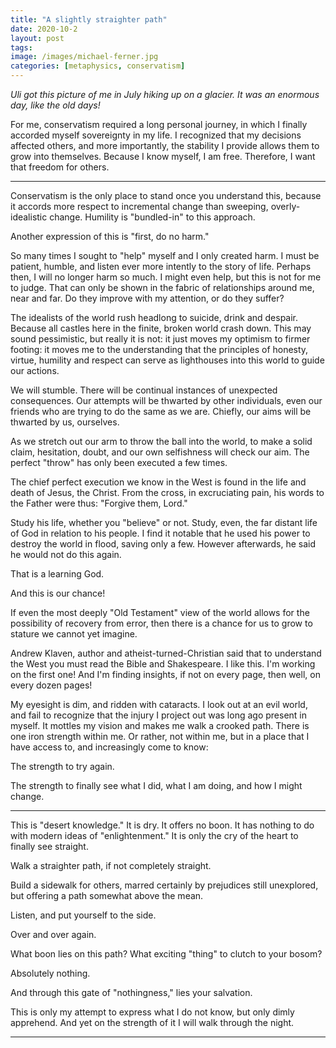 ```yaml
---
title: "A slightly straighter path"
date: 2020-10-2
layout: post
tags:
image: /images/michael-ferner.jpg
categories: [metaphysics, conservatism]
---
```


*Uli got this picture of me in July hiking up on a glacier. It was an enormous
day, like the old days!*

For me, conservatism required a long personal journey, in which I finally
accorded myself sovereignty in my life. I recognized that my decisions affected
others, and more importantly, the stability I provide allows them to grow into
themselves. Because I know myself, I am free. Therefore, I want that freedom
for others.

-----

Conservatism is the only place to stand once you understand this, because it
accords more respect to incremental change than sweeping, overly-idealistic
change. Humility is "bundled-in" to this approach.

Another expression of this is "first, do no harm."

So many times I sought to "help" myself and I only created harm. I must be
patient, humble, and listen ever more intently to the story of life. Perhaps
then, I will no longer harm so much. I might even help, but this is not for me
to judge. That can only be shown in the fabric of relationships around me, near
and far. Do they improve with my attention, or do they suffer?

The idealists of the world rush headlong to suicide, drink and despair. Because
all castles here in the finite, broken world crash down. This may sound
pessimistic, but really it is not: it just moves my optimism to firmer footing:
it moves me to the understanding that the principles of honesty, virtue,
humility and respect can serve as lighthouses into this world to guide our
actions.

We will stumble. There will be continual instances of unexpected consequences.
Our attempts will be thwarted by other individuals, even our friends who are
trying to do the same as we are. Chiefly, our aims will be thwarted by us,
ourselves.

As we stretch out our arm to throw the ball into the world, to make a solid
claim, hesitation, doubt, and our own selfishness will check our aim. The
perfect "throw" has only been executed a few times.

The chief perfect execution we know in the West is found in the life and death
of Jesus, the Christ. From the cross, in excruciating pain, his words to the
Father were thus: "Forgive them, Lord."

Study his life, whether you "believe" or not. Study, even, the far distant life
of God in relation to his people. I find it notable that he used his power to
destroy the world in flood, saving only a few. However afterwards, he said he
would not do this again.

That is a learning God.

And this is our chance!

If even the most deeply "Old Testament" view of the world allows for the
possibility of recovery from error, then there is a chance for us to grow to
stature we cannot yet imagine.

Andrew Klaven, author and atheist-turned-Christian said that to understand the
West you must read the Bible and Shakespeare. I like this. I'm working on the
first one! And I'm finding insights, if not on every page, then well, on every
dozen pages!

My eyesight is dim, and ridden with cataracts. I look out at an evil world, and
fail to recognize that the injury I project out was long ago present in myself.
It mottles my vision and makes me walk a crooked path. There is one iron
strength within me. Or rather, not within me, but in a place that I have access
to, and increasingly come to know:

The strength to try again.

The strength to finally see what I did, what I am doing, and how I might change.

---

This is "desert knowledge." It is dry. It offers no boon. It has nothing to do
with modern ideas of "enlightenment." It is only the cry of the heart to finally
see straight.

Walk a straighter path, if not completely straight.

Build a sidewalk for others, marred certainly by prejudices still unexplored,
but offering a path somewhat above the mean.

Listen, and put yourself to the side.

Over and over again.

What boon lies on this path? What exciting "thing" to clutch to your bosom?

Absolutely nothing.

And through this gate of "nothingness," lies your salvation.

This is only my attempt to express what I do not know, but only dimly
apprehend. And yet on the strength of it I will walk through the night.


----

